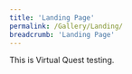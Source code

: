 ```yaml
---
title: 'Landing Page'
permalink: /Gallery/Landing/
breadcrumb: 'Landing Page'
---
```


<div>
This is Virtual Quest testing.
</div>
